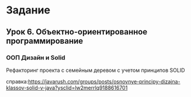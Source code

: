 # Задание
## Урок 6. Объектно-ориентированное программирование 
### ООП Дизайн и Solid

Рефакторинг проекта с семейным деревом с учетом принципов SOLID

справка:https://javarush.com/groups/posts/osnovnye-principy-dizajna-klassov-solid-v-java?ysclid=lw2merrlq9188616701

